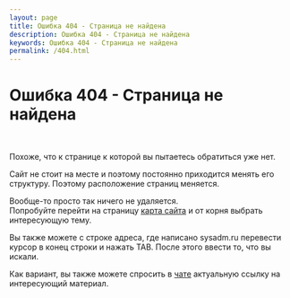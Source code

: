 ```yaml
---
layout: page
title: Ошибка 404 - Страница не найдена
description: Ошибка 404 - Страница не найдена
keywords: Ошибка 404 - Страница не найдена
permalink: /404.html
---
```


# Ошибка 404 - Страница не найдена

<br/>

Похоже, что к странице к которой вы пытаетесь обратиться уже нет.

Сайт не стоит на месте и поэтому постоянно приходится менять его структуру. Поэтому расположение страниц меняется.

Вообще-то просто так ничего не удаляется.  
Попробуйте перейти на страницу <a href="/sitemap/">карта сайта</a> и от корня выбрать интересующую тему.

Вы также можете с строке адреса, где написано sysadm.ru перевести курсор в конец строки и нажать TAB. После этого ввести то, что вы искали.

Как вариант, вы также можете спросить в <a href="/chat/">чате</a> актуальную ссылку на интересующий материал.
